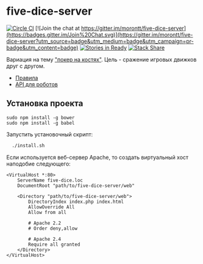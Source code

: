 # five-dice-server

[![Circle CI](https://circleci.com/gh/morontt/five-dice-server.svg?style=shield&circle-token=ba923bb2f3ce136f1f6895c7ba008c845c5d955b)](https://circleci.com/gh/morontt/five-dice-server)
[![Join the chat at https://gitter.im/morontt/five-dice-server](https://badges.gitter.im/Join%20Chat.svg)](https://gitter.im/morontt/five-dice-server?utm_source=badge&utm_medium=badge&utm_campaign=pr-badge&utm_content=badge)
[![Stories in Ready](https://badge.waffle.io/morontt/five-dice-server.svg?label=ready&title=Ready)](http://waffle.io/morontt/five-dice-server)
[![Stack Share](http://img.shields.io/badge/tech-stack-0690fa.svg?style=flat)](http://stackshare.io/morontt/five-dice)

Вариация на тему ["покер на костях"](https://ru.wikipedia.org/wiki/%D0%9F%D0%BE%D0%BA%D0%B5%D1%80_%D0%BD%D0%B0_%D0%BA%D0%BE%D1%81%D1%82%D1%8F%D1%85). Цель - сражение игровых движков друг с другом.

- [Правила](./doc/RULES.md)
- [API для роботов](./doc/API.md)

## Установка проекта

    sudo npm install -g bower
    sudo npm install -g babel

Запустить установочный скрипт:

```bash
  ./install.sh
```

Если используется веб-сервер Apache, то создать виртуальный хост наподобие следующего:

```apacheconf
<VirtualHost *:80>
    ServerName five-dice.loc
    DocumentRoot "path/to/five-dice-server/web"

    <Directory "path/to/five-dice-server/web">
        DirectoryIndex index.php index.html
        AllowOverride All
        Allow from all

        # Apache 2.2
        # Order deny,allow

        # Apache 2.4
        Require all granted
    </Directory>
</VirtualHost>
```
